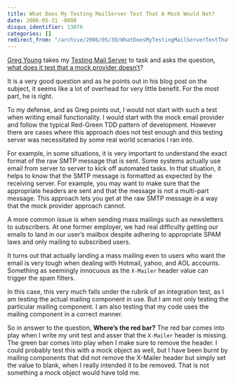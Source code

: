 ```yaml
---
title: What Does My Testing MailServer Test That A Mock Would Not?
date: 2006-05-31 -0800
disqus_identifier: 13076
categories: []
redirect_from: "/archive/2006/05/30/WhatDoesMyTestingMailServerTestThatAMockWouldNot.aspx/"
---
```


[Greg Young](http://geekswithblogs.net/gyoung/ "Greg Young's Blog")
takes my [Testing Mail
Server](https://haacked.com/archive/2006/05/30/ATestingMailServerForUnitTestingEmailFunctionality.aspx "Testing Mail Server")
to task and asks the question, [what does it test that a mock provider
doesn’t](http://geekswithblogs.net/gyoung/archive/2006/05/31/80292.aspx "Unit Test???")?

It is a very good question and as he points out in his blog post on the
subject, it seems like a lot of overhead for very little benefit. For
the most part, he is right.

To my defense, and as Greg points out, I would not start with such a
test when writing email functionality. I would start with the mock email
provider and follow the typical Red-Green TDD pattern of development.
However there are cases where this approach does not test enough and
this testing server was necessitated by some real world scenarios I ran
into.

For example, in some situations, it is very important to understand the
exact format of the raw SMTP message that is sent. Some systems actually
use email from server to server to kick off automated tasks. In that
situation, it helps to know that the SMTP message is formatted as
expected by the receiving server. For example, you may want to make sure
that the appropriate headers are sent and that the message is not a
multi-part message. This approach lets you get at the raw SMTP message
in a way that the mock provider approach cannot.

A more common issue is when sending mass mailings such as newsletters to
subscribers. At one former employer, we had real difficulty getting our
emails to land in our user’s mailbox despite adhering to appropriate
SPAM laws and only mailing to subscribed users.

It turns out that actually landing a mass mailing even to users who want
the email is very tough when dealing with Hotmail, yahoo, and AOL
accounts. Something as seemingly innocuous as the `X-Mailer` header
value can trigger the spam filters.

In this case, this very much falls under the rubrik of an integration
test, as I am testing the actual mailing component in use. But I am not
only testing the particular mailing component. I am also testing that my
code uses the mailing component in a correct manner.

So in answer to the question, **Where’s the red bar?** The red bar comes
into play when I write my unit test and asser that the `X-Mailer` header
is missing. The green bar comes into play when I make sure to remove the
header. I could probably test this with a mock object as well, but I
have been burnt by mailing components that did not remove the X-Mailer
header but simply set the value to blank, when I really intended it to
be removed. That is not something a mock object would have told me.

